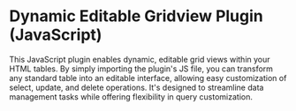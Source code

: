 # Dynamic Editable Gridview Plugin (JavaScript)

This JavaScript plugin enables dynamic, editable grid views within your HTML tables. By simply importing the plugin's JS file, you can transform any standard table into an editable interface, allowing easy customization of select, update, and delete operations. It's designed to streamline data management tasks while offering flexibility in query customization.
